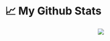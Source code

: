 # &#x1f4c8; My Github Stats
<p align="center">
    <img align="center" src="https://github-readme-stats.vercel.app/api?username=adamhlt&hide=makefile,tcl&show_icons=true&theme=dracula&hide_border=true" />
</p>
